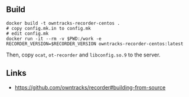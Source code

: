 ## Build

```
docker build -t owntracks-recorder-centos .
# copy config.mk.in to config.mk
# edit config.mk
docker run -it --rm -v $PWD:/work -e RECORDER_VERSION=$RECORDER_VERSION owntracks-recorder-centos:latest
```

Then, copy `ocat`, `ot-recorder` and `libconfig.so.9` to the server.

## Links

- https://github.com/owntracks/recorder#building-from-source